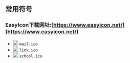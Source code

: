 ## 常用符号

### EasyIcon下载网址:[https://www.easyicon.net/](https://www.easyicon.net/)

- ![](./mail.ico) `mail.ico`
- ![](./link.ico) `link.ico`
- ![](./school.ico) `school.ico`
